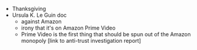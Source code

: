 - Thanksgiving
- Ursula K. Le Guin doc
	- against Amazon
	- irony that it's on Amazon Prime Video
	- Prime Video is the first thing that should be spun out of the Amazon monopoly [link to anti-trust investigation report]